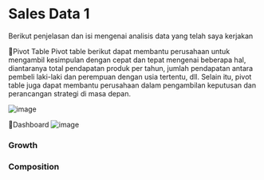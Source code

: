 # Sales Data 1
Berikut penjelasan dan isi mengenai analisis data yang telah saya kerjakan

📌Pivot Table
Pivot table berikut dapat membantu perusahaan untuk mengambil kesimpulan dengan cepat dan tepat mengenai beberapa hal, diantaranya total pendapatan produk per tahun, jumlah pendapatan antara pembeli laki-laki dan perempuan dengan usia tertentu, dll. Selain itu, pivot table juga dapat membantu perusahaan dalam pengambilan keputusan dan perancangan strategi di masa depan.

![image](https://github.com/ahmad14022/sales-data-1/assets/100104854/10ffff67-d818-4ae4-99e7-91af16e37316)


📌Dashboard
![image](https://github.com/ahmad14022/sales-data-1/assets/100104854/3e27cb5d-f42a-4eea-8187-5c3743f1afd0)


### Growth


### Composition

